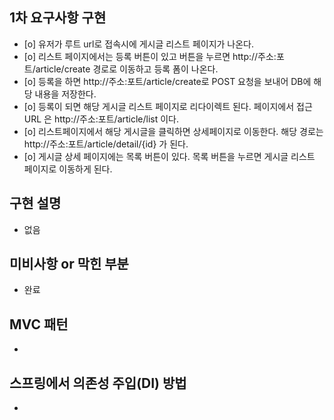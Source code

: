 ## 1차 요구사항 구현
- [o] 유저가 루트 url로 접속시에 게시글 리스트 페이지가 나온다.
- [o] 리스트 페이지에서는 등록 버튼이 있고 버튼을 누르면 http://주소:포트/article/create 경로로 이동하고 등록 폼이 나온다.
- [o] 등록을 하면 http://주소:포트/article/create로 POST 요청을 보내어 DB에 해당 내용을 저장한다.
- [o] 등록이 되면 해당 게시글 리스트 페이지로 리다이렉트 된다. 페이지에서 접근 URL 은 http://주소:포트/article/list 이다.
- [o] 리스트페이지에서 해당 게시글을 클릭하면 상세페이지로 이동한다. 해당 경로는 http://주소:포트/article/detail/{id} 가 된다.
- [o] 게시글 상세 페이지에는 목록 버튼이 있다. 목록 버튼을 누르면 게시글 리스트 페이지로 이동하게 된다.


## 구현 설명
- 없음

## 미비사항 or 막힌 부분
- 완료

## MVC 패턴
- 

## 스프링에서 의존성 주입(DI) 방법
- 